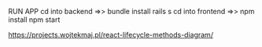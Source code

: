 


RUN APP
    cd into backend =>>     bundle install          rails s
    cd into frontend =>>    npm install             npm start

https://projects.wojtekmaj.pl/react-lifecycle-methods-diagram/



